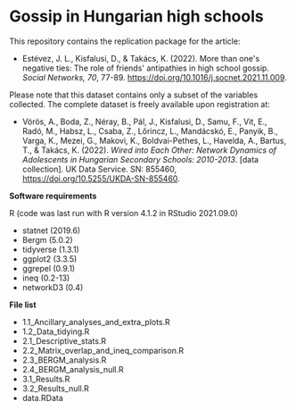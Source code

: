 # Gossip in Hungarian high schools

This repository contains the replication package for the article:
- Estévez, J. L., Kisfalusi, D., & Takács, K. (2022). More than one's negative ties: The role of friends' antipathies in high school gossip. *Social Networks, 70*, 77-89. https://doi.org/10.1016/j.socnet.2021.11.009.

Please note that this dataset contains only a subset of the variables collected. The complete dataset is freely available upon registration at:
- Vörös, A., Boda, Z., Néray, B., Pál, J., Kisfalusi, D., Samu, F., Vit, E., Radó, M., Habsz, L., Csaba, Z., Lőrincz, L., Mandácskó, E., Panyik, B., Varga, K., Mezei, G., Makovi, K., Boldvai-Pethes, L., Havelda, A., Bartus, T., & Takács, K. (2022). *Wired into Each Other: Network Dynamics of Adolescents in Hungarian Secondary Schools: 2010-2013*. [data collection]. UK Data Service. SN: 855460, https://doi.org/10.5255/UKDA-SN-855460.

**Software requirements**

R (code was last run with R version 4.1.2 in RStudio 2021.09.0)
- statnet (2019.6)
- Bergm (5.0.2)
- tidyverse (1.3.1)
- ggplot2 (3.3.5)
- ggrepel (0.9.1)
- ineq (0.2-13)
- networkD3 (0.4)

**File list**

- 1.1_Ancillary_analyses_and_extra_plots.R
- 1.2_Data_tidying.R
- 2.1_Descriptive_stats.R
- 2.2_Matrix_overlap_and_ineq_comparison.R
- 2.3_BERGM_analysis.R
- 2.4_BERGM_analysis_null.R
- 3.1_Results.R
- 3.2_Results_null.R
- data.RData
